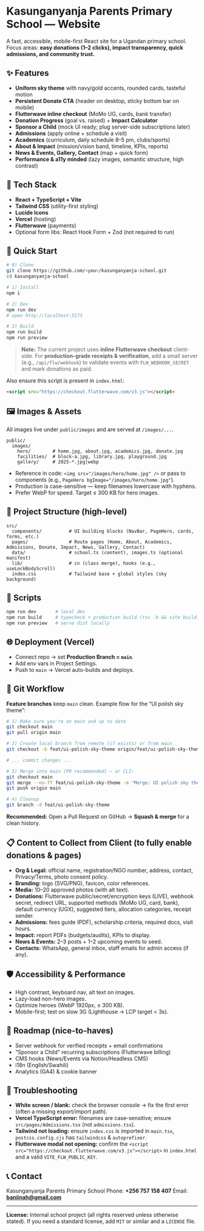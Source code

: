 # Kasunganyanja Parents Primary School — Website

A fast, accessible, mobile-first React site for a Ugandan primary school.
Focus areas: **easy donations (1–2 clicks), impact transparency, quick admissions, and community trust.**

## ✨ Features

* **Uniform sky theme** with navy/gold accents, rounded cards, tasteful motion
* **Persistent Donate CTA** (header on desktop, sticky bottom bar on mobile)
* **Flutterwave inline checkout** (MoMo UG, cards, bank transfer)
* **Donation Progress** (goal vs. raised) + **Impact Calculator**
* **Sponsor a Child** (mock UI ready; plug server-side subscriptions later)
* **Admissions** (apply online + schedule a visit)
* **Academics** (curriculum, daily schedule 8–5 pm, clubs/sports)
* **About & Impact** (mission/vision band, timeline, KPIs, reports)
* **News & Events, Gallery, Contact** (map + quick form)
* **Performance & a11y minded** (lazy images, semantic structure, high contrast)

## 🧰 Tech Stack

* **React + TypeScript + Vite**
* **Tailwind CSS** (utility-first styling)
* **Lucide Icons**
* **Vercel** (hosting)
* **Flutterwave** (payments)
* Optional form libs: React Hook Form + Zod (not required to run)

## 🚀 Quick Start

```bash
# 0) Clone
git clone https://github.com/<you>/kasunganyanja-school.git
cd kasunganyanja-school

# 1) Install
npm i

# 2) Dev
npm run dev
# open http://localhost:5173

# 3) Build
npm run build
npm run preview
```
> **Note:** The current project uses **inline Flutterwave checkout** client-side. For **production-grade receipts & verification**, add a small server (e.g., `/api/flw/webhook`) to validate events with `FLW_WEBHOOK_SECRET` and mark donations as paid.

Also ensure this script is present in `index.html`:

```html
<script src="https://checkout.flutterwave.com/v3.js"></script>
```

## 🖼️ Images & Assets

All images live under `public/images` and are served at `/images/...`.

```
public/
  images/
    hero/        # home.jpg, about.jpg, academics.jpg, donate.jpg
    facilities/  # block-a.jpg, library.jpg, playground.jpg
    gallery/     # 2025-*.jpg|webp
```

* Reference in code: `<img src="/images/hero/home.jpg" />` or pass to components (e.g., `PageHero bgImage="/images/hero/home.jpg"`).
* Production is case-sensitive — keep filenames lowercase with hyphens.
* Prefer WebP for speed. Target ≤ 300 KB for hero images.

## 🧭 Project Structure (high-level)

```
src/
  components/          # UI building blocks (NavBar, PageHero, cards, forms, etc.)
  pages/               # Route pages (Home, About, Academics, Admissions, Donate, Impact, News, Gallery, Contact)
  data/                # school.ts (content), images.ts (optional manifest)
  lib/                 # cn (class merge), hooks (e.g., useLockBodyScroll)
  index.css            # Tailwind base + global styles (sky background)
```

## 🧪 Scripts

```bash
npm run dev       # local dev
npm run build     # typecheck + production build (tsc -b && vite build)
npm run preview   # serve dist locally
```

## 🌐 Deployment (Vercel)

* Connect repo → set **Production Branch = `main`**.
* Add env vars in Project Settings.
* Push to `main` → Vercel auto-builds and deploys.

## 🔄 Git Workflow

**Feature branches** keep `main` clean. Example flow for the “UI polish sky theme”:

```bash
# 1) Make sure you're on main and up to date
git checkout main
git pull origin main

# 2) Create local branch from remote (if exists) or from main
git checkout -b feat/ui-polish-sky-theme origin/feat/ui-polish-sky-theme || git checkout -b feat/ui-polish-sky-theme

# ... commit changes ...

# 3) Merge into main (PR recommended) — or CLI:
git checkout main
git merge --no-ff feat/ui-polish-sky-theme -m "Merge: UI polish sky theme"
git push origin main

# 4) Cleanup
git branch -d feat/ui-polish-sky-theme
```

**Recommended:** Open a Pull Request on GitHub → **Squash & merge** for a clean history.

## 📋 Content to Collect from Client (to fully enable donations & pages)

* **Org & Legal:** official name, registration/NGO number, address, contact, Privacy/Terms, photo consent policy.
* **Branding:** logo (SVG/PNG), favicon, color references.
* **Media:** 10–20 approved photos (with alt text).
* **Donations:** Flutterwave public/secret/encryption keys (LIVE), webhook secret, redirect URL, supported methods (MoMo UG, card, bank), default currency (UGX), suggested tiers, allocation categories, receipt sender.
* **Admissions:** fees guide (PDF), scholarship criteria, required docs, visit hours.
* **Impact:** report PDFs (budgets/audits), KPIs to display.
* **News & Events:** 2–3 posts + 1–2 upcoming events to seed.
* **Contacts:** WhatsApp, general inbox, staff emails for admin access (if any).

## 🛡️ Accessibility & Performance

* High contrast, keyboard nav, alt text on images.
* Lazy-load non-hero images.
* Optimize heroes (WebP 1920px, ≤ 300 KB).
* Mobile-first; test on slow 3G (Lighthouse → LCP target < 3s).

## 🧱 Roadmap (nice-to-haves)

* Server webhook for verified receipts + email confirmations
* “Sponsor a Child” recurring subscriptions (Flutterwave billing)
* CMS hooks (News/Events via Notion/Headless CMS)
* i18n (English/Swahili)
* Analytics (GA4) & cookie banner

## 🐞 Troubleshooting

* **White screen / blank:** check the browser console → fix the first error (often a missing export/import path).
* **Vercel TypeScript error:** filenames are case-sensitive; ensure `src/pages/Admissions.tsx` (not `admissions.tsx`).
* **Tailwind not loading:** ensure `index.css` is imported in `main.tsx`, `postcss.config.cjs` has `tailwindcss` & `autoprefixer`.
* **Flutterwave modal not opening:** confirm the `<script src="https://checkout.flutterwave.com/v3.js"></script>` in `index.html` and a valid `VITE_FLW_PUBLIC_KEY`.

## 📞 Contact

Kasunganyanja Parents Primary School
Phone: **+256 757 158 407**
Email: **[baniinah@gmail.com](mailto:baniinah@gmail.com)**

---

**License:** Internal school project (all rights reserved unless otherwise stated).
If you need a standard license, add `MIT` or similar and a `LICENSE` file.
